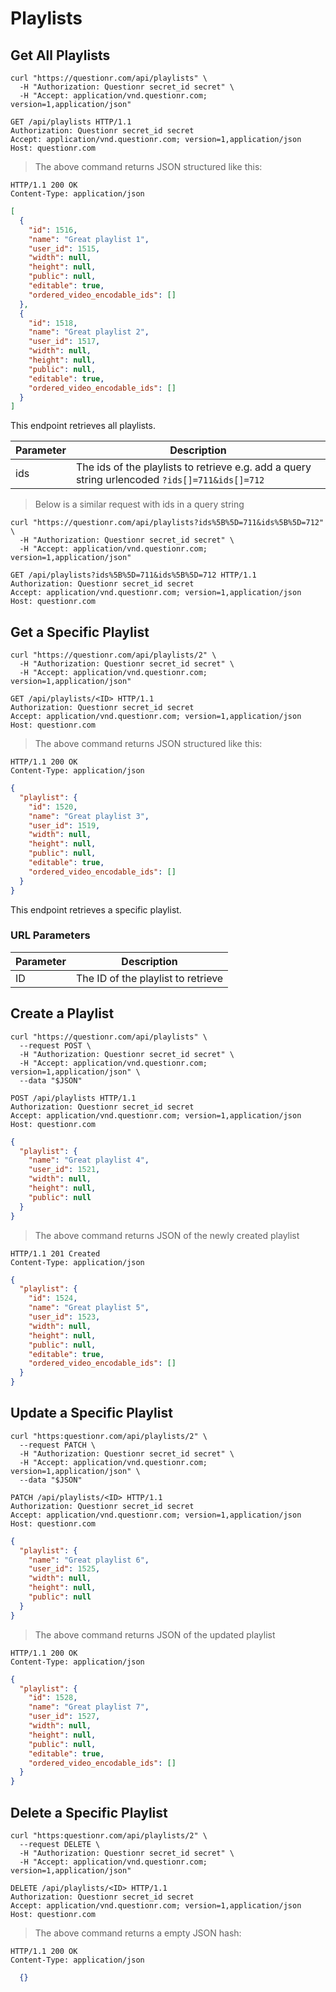 # Playlists

## Get All Playlists

```shell
curl "https://questionr.com/api/playlists" \
  -H "Authorization: Questionr secret_id secret" \
  -H "Accept: application/vnd.questionr.com; version=1,application/json"
```

```http
GET /api/playlists HTTP/1.1
Authorization: Questionr secret_id secret
Accept: application/vnd.questionr.com; version=1,application/json
Host: questionr.com
```

> The above command returns JSON structured like this:

```http
HTTP/1.1 200 OK
Content-Type: application/json
```
```json
[
  {
    "id": 1516,
    "name": "Great playlist 1",
    "user_id": 1515,
    "width": null,
    "height": null,
    "public": null,
    "editable": true,
    "ordered_video_encodable_ids": []
  },
  {
    "id": 1518,
    "name": "Great playlist 2",
    "user_id": 1517,
    "width": null,
    "height": null,
    "public": null,
    "editable": true,
    "ordered_video_encodable_ids": []
  }
]
```

This endpoint retrieves all playlists.


Parameter | Description
--------- | -----------
ids | The ids of the playlists to retrieve e.g. add a query string urlencoded `?ids[]=711&ids[]=712`

> Below is a similar request with ids in a query string

```shell
curl "https://questionr.com/api/playlists?ids%5B%5D=711&ids%5B%5D=712" \
  -H "Authorization: Questionr secret_id secret" \
  -H "Accept: application/vnd.questionr.com; version=1,application/json"
```
```http
GET /api/playlists?ids%5B%5D=711&ids%5B%5D=712 HTTP/1.1
Authorization: Questionr secret_id secret
Accept: application/vnd.questionr.com; version=1,application/json
Host: questionr.com
```

## Get a Specific Playlist

```shell
curl "https://questionr.com/api/playlists/2" \
  -H "Authorization: Questionr secret_id secret" \
  -H "Accept: application/vnd.questionr.com; version=1,application/json"
```

```http
GET /api/playlists/<ID> HTTP/1.1
Authorization: Questionr secret_id secret
Accept: application/vnd.questionr.com; version=1,application/json
Host: questionr.com
```

> The above command returns JSON structured like this:

```http
HTTP/1.1 200 OK
Content-Type: application/json
```
```json
{
  "playlist": {
    "id": 1520,
    "name": "Great playlist 3",
    "user_id": 1519,
    "width": null,
    "height": null,
    "public": null,
    "editable": true,
    "ordered_video_encodable_ids": []
  }
}
```

This endpoint retrieves a specific playlist.

### URL Parameters

Parameter | Description
--------- | -----------
ID | The ID of the playlist to retrieve



## Create a Playlist



```shell
curl "https://questionr.com/api/playlists" \
  --request POST \
  -H "Authorization: Questionr secret_id secret" \
  -H "Accept: application/vnd.questionr.com; version=1,application/json" \
  --data "$JSON"
```

```http
POST /api/playlists HTTP/1.1
Authorization: Questionr secret_id secret
Accept: application/vnd.questionr.com; version=1,application/json
Host: questionr.com
```
```json
{
  "playlist": {
    "name": "Great playlist 4",
    "user_id": 1521,
    "width": null,
    "height": null,
    "public": null
  }
}
```

> The above command returns JSON of the newly created playlist

```http
HTTP/1.1 201 Created
Content-Type: application/json
```
```json
{
  "playlist": {
    "id": 1524,
    "name": "Great playlist 5",
    "user_id": 1523,
    "width": null,
    "height": null,
    "public": null,
    "editable": true,
    "ordered_video_encodable_ids": []
  }
}
```

## Update a Specific Playlist



```shell
curl "https:questionr.com/api/playlists/2" \
  --request PATCH \
  -H "Authorization: Questionr secret_id secret" \
  -H "Accept: application/vnd.questionr.com; version=1,application/json" \
  --data "$JSON"
```
```http
PATCH /api/playlists/<ID> HTTP/1.1
Authorization: Questionr secret_id secret
Accept: application/vnd.questionr.com; version=1,application/json
Host: questionr.com
```
```json
{
  "playlist": {
    "name": "Great playlist 6",
    "user_id": 1525,
    "width": null,
    "height": null,
    "public": null
  }
}
```

> The above command returns JSON of the updated playlist

```http
HTTP/1.1 200 OK
Content-Type: application/json
```
```json
{
  "playlist": {
    "id": 1528,
    "name": "Great playlist 7",
    "user_id": 1527,
    "width": null,
    "height": null,
    "public": null,
    "editable": true,
    "ordered_video_encodable_ids": []
  }
}
```


## Delete a Specific Playlist



```shell
curl "https:questionr.com/api/playlists/2" \
  --request DELETE \
  -H "Authorization: Questionr secret_id secret" \
  -H "Accept: application/vnd.questionr.com; version=1,application/json"
```

```http
DELETE /api/playlists/<ID> HTTP/1.1
Authorization: Questionr secret_id secret
Accept: application/vnd.questionr.com; version=1,application/json
Host: questionr.com
```

> The above command returns a empty JSON hash:

```http
HTTP/1.1 200 OK
Content-Type: application/json
```
```json
  {}
```

